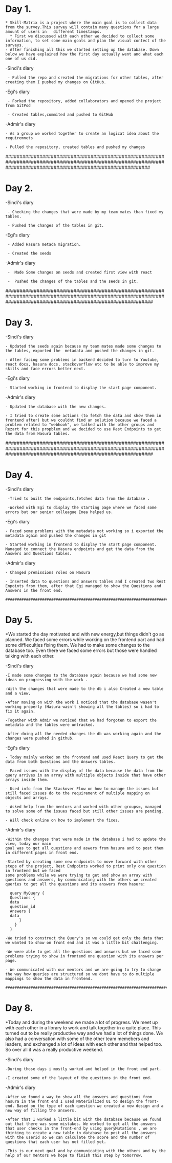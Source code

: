 # Day 1.

    * Skill-Matrix is a project where the main goal is to collect data from the survey.This survey will contain many questions for a large amount of users in   different timestamps.
      * First we discussed with each other we decided to collect some information, to set some main goals and plan the visual contect of the surveys.
    - After finishing all this we started setting up the database. Down below we have explained how the first day actually went and what each one of us did.

-Sindi's diary

     - Pulled the repo and created the migrations for other tables, after creating them I pushed my changes on GitHub.

-Egi's diary

     - Forked the repository, added collaborators and opened the project from GitPod

     - Created tables,commited and pushed to GitHub

-Admir's diary

    - As a group we worked together to create an logicat idea about the requiremnets

    - Pulled the repository, created tables and pushed my changes

###################################################################################################################################################################

# Day 2.

-Sindi's diary

     - Checking the changes that were made by my team mates than fixed my tables.

     - Pushed the changes of the tables in git.

-Egi's diary

     - Added Hasura metada migration.

     - Created the seeds

-Admir's diary

     -  Made Some changes on seeds and created first view with react

     -  Pushed the changes of the tables and the seeds in git.



####################################################################################################################################################################

# Day 3.

-Sindi's diary

    - Updated the seeds again because my team mates made some changes to the tables, exported the  metadata and pushed the changes in git.

    - After facing some problems in backend decided to turn to Youtube, react docs, hasura docs, stackoverflow etc to be able to improve my skills and face errors better next.

-Egi's diary

    - Started working in frontend to display the start page component.

-Admir's diary

    - Updated the database with the new changes.

    - I tried to create some actions (to fetch the data and show them in frontend after) but we couldnt find an solution because we faced a problem related to "webhook", we talked with the other groups and Rezart for this propblem and we decided to use Rest Endpoints to get the data from Hasura tables.

####################################################################################################################################################################

# Day 4.

-Sindi's diary

     -Tried to built the endpoints,fetched data from the database .

     -Worked with Egi to display the starting page where we faced some errors but our senior colleague Enea helped us.

-Egi's diary

    - Faced some problems with the metadata not working so i exported the metadata again and pushed the changes in git

    - Started working in frontend to display the start page component. Managed to connect the Hasura endpoints and get the data from the Answers and Questions tables.

-Admir's diary

    - Changed premissions roles on Hasura

    - Inserted data to questions and answers tables and I created two Rest Enpoints from them, after that Egi managed to show the Questions and Answers in the front end.

    ####################################################################################################################################################################

# Day 5.

\*We started the day motivated and with new energy,but things didn't go as planned. We faced some errors while working on the frontend part and had some diffieculties fixing them. We had to make some changes to the database too. Even there we faced some errors but those were handled talking with each other.

-Sindi's diary

    -I made some changes to the database again because we had some new ideas on progressing with the work .

    -With the changes that were made to the db i also Created a new table and a view.

    -After moving on with the work i noticed that the database wasen't working properly (Hasura wasn't showing all the tables) so i had to fix it again.

    -Together with Admir we noticed that we had forgoten to export the metadata and the tables were untracked.

    -After doing all the needed changes the db was working again and the changes were pushed in github.

-Egi's diary

    - Today mainly worked on the frontend and used React Query to get the data from both Questions and the Answers tables.

    - Faced issues with the display of the data because the data from the query arrives in an array with multiple objects inside that have other arrays inside them.

    - Used info from the Stackover Flow on how to manage the issues but still faced issues do to the requirement of multiple mapping on objects and arrays.

    - Asked help from the mentors and worked with other groups=, managed to solve some of the issues faced but still other issues are pending.

    - Will check online on how to implement the fixes.

-Admir's diary


    -Within the changes that were made in the database i had to update the view, today our main
    goal was to get all questions and aswers from hasura and to post them in different pages in front end.

    -Started by creating some new endpoints to move forward with other steps of the project, Rest Endpoints worked to print only one question in frontend but we faced
    some problems while we were trying to get and show an array with questions and answers, by communicating with the others we created queries to get all the questions and its answers from hasura:

      query MyQuery {
      Questions {
      data
      question_id
      Answers {
      data
          }
        }
      }
    
    -We tried to construct the Query's so we could get only the data that we wanted to show on front end and it was a little bit challenging. 

    -We were able to get all the questions and answers but we faced some problems trying to show in frontend one question with its answers per page.

    - We communicated with our mentors and we are going to try to change the way how queries are structured so we dont have to do multiple mappings to show the data in frontend.

    ####################################################################################################################################################################

# Day 8.

   *Today and during the weekend we made a lot of progress. We meet
    up with each other in a library to work and talk together in a quite place. This turned out to be really productive way and we had
    a lot of things done. We also had a conversation with some of the other team memebers and leaders, and exchanged a lot of ideas 
    with each other and that helped too. So over all it was a really productive weekend.


 -Sindi's diary   
    
    -During those days i mostly worked and helped in the front end part.
    
    -I created some of the layout of the questions in the front end. 


-Admir's diary

    -After we found a way to show all the answers and questions from hasura in the front end I used Materialized UI to design the front-end. Based on the type of each question we created a new design and a new way of filling the answers. 

    -After that I worked a little bit with the database because we found out that there was some mistakes. We worked to get all the answers that user checks in the front-end by using queryMutations , we are thinking to create a new table in database to post all the answers with the userid so we can calculate the score and the number of questions that each user has not filled yet. 

    -This is our next goal and by communicating with the others and by the help of our mentors we hope to finish this step by tomorrow.

